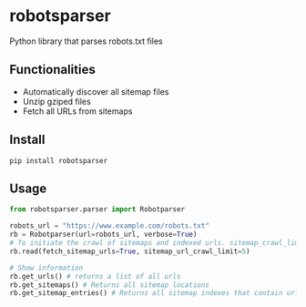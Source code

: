 # robotsparser
Python library that parses robots.txt files

## Functionalities

- Automatically discover all sitemap files
- Unzip gziped files
- Fetch all URLs from sitemaps

## Install
```
pip install robotsparser
```

## Usage

```python
from robotsparser.parser import Robotparser

robots_url = "https://www.example.com/robots.txt"
rb = Robotparser(url=robots_url, verbose=True)
# To initiate the crawl of sitemaps and indexed urls. sitemap_crawl_limit argument is optional
rb.read(fetch_sitemap_urls=True, sitemap_url_crawl_limit=5)

# Show information
rb.get_urls() # returns a list of all urls
rb.get_sitemaps() # Returns all sitemap locations
rb.get_sitemap_entries() # Returns all sitemap indexes that contain urls
```